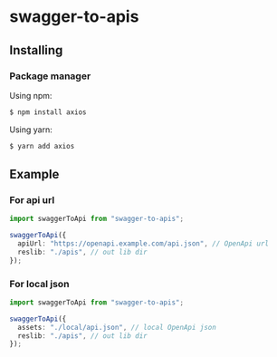 # swagger-to-apis

## Installing

### Package manager

Using npm:

```bash
$ npm install axios
```

Using yarn:

```bash
$ yarn add axios
```

## Example

### For api url
```ts
import swaggerToApi from "swagger-to-apis";

swaggerToApi({
  apiUrl: "https://openapi.example.com/api.json", // OpenApi url
  reslib: "./apis", // out lib dir
});

```

### For local json
```ts
import swaggerToApi from "swagger-to-apis";

swaggerToApi({
  assets: "./local/api.json", // local OpenApi json
  reslib: "./apis", // out lib dir
});

```

